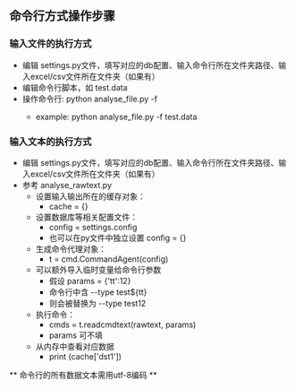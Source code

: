 ## 命令行方式操作步骤
### 输入文件的执行方式
- 编辑 settings.py文件，填写对应的db配置、输入命令行所在文件夹路径、输入excel/csv文件所在文件夹（如果有）
- 编辑命令行脚本，如 test.data
- 操作命令行: python analyse_file.py -f <filename>
	- example: python analyse_file.py -f test.data

### 输入文本的执行方式
- 编辑 settings.py文件，填写对应的db配置、输入命令行所在文件夹路径、输入excel/csv文件所在文件夹（如果有）
- 参考 analyse_rawtext.py
	- 设置输入输出所在的缓存对象：
		- cache = {}
    - 设置数据库等相关配置文件：
    	- config = settings.config
    	- 也可以在py文件中独立设置 config = {}
    - 生成命令代理对象：
    	- t = cmd.CommandAgent(config)
    - 可以额外导入临时变量给命令行参数
        - 假设 params = {'tt':12} 
        - 命令行中含 --type test${tt}
        - 则会被替换为 --type test12
    - 执行命令：
    	- cmds = t.readcmdtext(rawtext, params)
        - params 可不填
    - 从内存中查看对应数据
    	- print (cache['dst1'])

** 命令行的所有数据文本需用utf-8编码 ** 